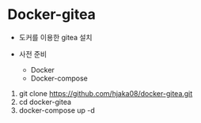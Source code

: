 # Docker-gitea

 - 도커를 이용한 gitea 설치
 
  - 사전 준비
      - Docker
      - Docker-compose
 
 1. git clone https://github.com/hjaka08/docker-gitea.git
 2. cd docker-gitea
 3. docker-compose up -d
